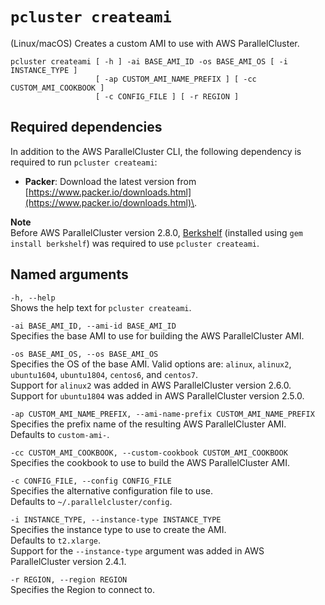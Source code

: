 # `pcluster createami`<a name="pcluster.createami"></a>

\(Linux/macOS\) Creates a custom AMI to use with AWS ParallelCluster\.

```
pcluster createami [ -h ] -ai BASE_AMI_ID -os BASE_AMI_OS [ -i INSTANCE_TYPE ]
                   [ -ap CUSTOM_AMI_NAME_PREFIX ] [ -cc CUSTOM_AMI_COOKBOOK ]
                   [ -c CONFIG_FILE ] [ -r REGION ]
```

## Required dependencies<a name="pcluster.createami.required-dependencies"></a>

In addition to the AWS ParallelCluster CLI, the following dependency is required to run `pcluster createami`:
+ **Packer**: Download the latest version from [https://www.packer.io/downloads.html](https://www.packer.io/downloads.html)\.

**Note**  
Before AWS ParallelCluster version 2\.8\.0, [Berkshelf](https://github.com/berkshelf/berkshelf) \(installed using `gem install berkshelf`\) was required to use `pcluster createami`\.

## Named arguments<a name="pcluster.createami.namedarg"></a>

`-h, --help`  
Shows the help text for `pcluster createami`\.

`-ai BASE_AMI_ID, --ami-id BASE_AMI_ID`  
Specifies the base AMI to use for building the AWS ParallelCluster AMI\.

`-os BASE_AMI_OS, --os BASE_AMI_OS`  
Specifies the OS of the base AMI\. Valid options are: `alinux`, `alinux2`, `ubuntu1604`, `ubuntu1804`, `centos6`, and `centos7`\.  
Support for `alinux2` was added in AWS ParallelCluster version 2\.6\.0\. Support for `ubuntu1804` was added in AWS ParallelCluster version 2\.5\.0\.

`-ap CUSTOM_AMI_NAME_PREFIX, --ami-name-prefix CUSTOM_AMI_NAME_PREFIX`  
Specifies the prefix name of the resulting AWS ParallelCluster AMI\.  
Defaults to `custom-ami-`\.

`-cc CUSTOM_AMI_COOKBOOK, --custom-cookbook CUSTOM_AMI_COOKBOOK`  
Specifies the cookbook to use to build the AWS ParallelCluster AMI\.

`-c CONFIG_FILE, --config CONFIG_FILE`  
Specifies the alternative configuration file to use\.  
Defaults to `~/.parallelcluster/config`\.

`-i INSTANCE_TYPE, --instance-type INSTANCE_TYPE`  
Specifies the instance type to use to create the AMI\.  
Defaults to `t2.xlarge`\.  
Support for the `--instance-type` argument was added in AWS ParallelCluster version 2\.4\.1\.

`-r REGION, --region REGION`  
Specifies the Region to connect to\.